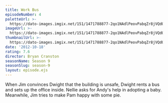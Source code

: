 ```yaml
---
title: Work Bus
episodeNumber: 4
paletteUrl: >-
  https://dato-images.imgix.net/151/1471788877-2qo1NAdlPeovPabqZr8jVQdQJE4.jpg?auto=enhance&ch=DPR%2CWidth&palette=json
imageUrl: >-
  https://dato-images.imgix.net/151/1471788877-2qo1NAdlPeovPabqZr8jVQdQJE4.jpg?auto=compress%2Cformat&ch=DPR%2CWidth&w=500
thumbnailUrl: >-
  https://dato-images.imgix.net/151/1471788877-2qo1NAdlPeovPabqZr8jVQdQJE4.jpg?auto=enhance&ch=DPR%2CWidth&fit=crop&fm=jpg&h=280&w=500
date: '2012-10-18'
rating: 7.6
director: Bryan Cranston
seasonName: Season 9
seasonSlug: season-9
layout: episode.ejs
---
```


When Jim convinces Dwight that the building is unsafe, Dwight rents a bus and sets up the office inside. Nellie asks for Andy's help in adopting a baby. Meanwhile, Jim tries to make Pam happy with some pie.